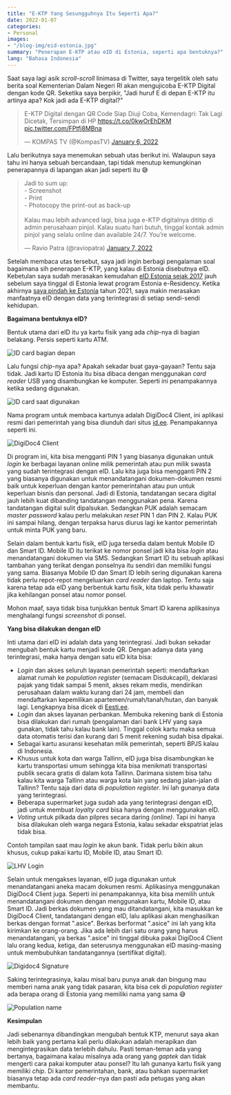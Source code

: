 ```yaml
---
title: "E-KTP Yang Sesungguhnya Itu Seperti Apa?" 
date: 2022-01-07
categories:
- Personal
images:
- "/blog-img/eid-estonia.jpg"
summary: "Penerapan E-KTP atau eID di Estonia, seperti apa bentuknya?"
lang: "Bahasa Indonesia"
---
```


Saat saya lagi asik *scroll-scroll* linimasa di Twitter, saya tergelitik oleh satu berita soal Kementerian Dalam Negeri RI akan mengujicoba E-KTP Digital dengan kode QR. Seketika saya berpikir, "Jadi huruf E di depan E-KTP itu artinya apa? Kok jadi ada E-KTP digital?" 

<blockquote class="twitter-tweet"><p lang="in" dir="ltr">E-KTP Digital dengan QR Code Siap Diuji Coba, Kemendagri: Tak Lagi Dicetak, Tersimpan di HP <a href="https://t.co/0kwOrEhDKM">https://t.co/0kwOrEhDKM</a> <a href="https://t.co/FPtfj8MBna">pic.twitter.com/FPtfj8MBna</a></p>&mdash; KOMPAS TV (@KompasTV) <a href="https://twitter.com/KompasTV/status/1479002812264505346?ref_src=twsrc%5Etfw">January 6, 2022</a></blockquote> <script async src="https://platform.twitter.com/widgets.js" charset="utf-8"></script>

Lalu berikutnya saya menemukan sebuah utas berikut ini. Walaupun saya tahu ini hanya sebuah bercandaan, tapi tidak menutup kemungkinan penerapannya di lapangan akan jadi seperti itu 😅

<blockquote class="twitter-tweet"><p lang="in" dir="ltr">Jadi to sum up:<br>- Screenshot<br>- Print<br>- Photocopy the print-out as back-up<br><br>Kalau mau lebih advanced lagi, bisa juga e-KTP digitalnya dititip di admin perusahaan pinjol. Kalau suatu hari butuh, tinggal kontak admin pinjol yang selalu online dan available 24/7. You’re welcome.</p>&mdash; Ravio Patra (@raviopatra) <a href="https://twitter.com/raviopatra/status/1479439405957873664?ref_src=twsrc%5Etfw">January 7, 2022</a></blockquote>

Setelah membaca utas tersebut, saya jadi ingin berbagi pengalaman soal bagaimana sih penerapan E-KTP, yang kalau di Estonia disebutnya eID. Kebetulan saya sudah merasakan kemudahan [eID Estonia sejak 2017](/business/pengalaman-mengagumkan-mendaftarkan-perusahaan-di-estonia) jauh sebelum saya tinggal di Estonia lewat program Estonia e-Residency. Ketika akhirnya [saya pindah ke Estonia](/personal/bye-bali-sampai-jumpa-lagi) tahun 2021, saya makin merasakan manfaatnya eID dengan data yang terintegrasi di setiap sendi-sendi kehidupan.

**Bagaimana bentuknya eID?**

Bentuk utama dari eID itu ya kartu fisik yang ada *chip*-nya di bagian belakang. Persis seperti kartu ATM.

![ID card bagian depan](/blog-img/eid-estonia.jpg)

Lalu fungsi *chip*-nya apa? Apakah sekadar buat gaya-gayaan? Tentu saja tidak. Jadi kartu ID Estonia itu bisa dibaca dengan menggunakan *card reader* USB yang disambungkan ke komputer. Seperti ini penampakannya ketika sedang digunakan.

![ID card saat digunakan](/blog-img/eid-estonia-back.jpg)

Nama program untuk membaca kartunya adalah DigiDoc4 Client, ini aplikasi resmi dari pemerintah yang bisa diunduh dari situs [id.ee](https://id.ee). Penampakannya seperti ini.

![DigiDoc4 Client](/blog-img/digidoc-1.jpg)

Di program ini, kita bisa mengganti PIN 1 yang biasanya digunakan untuk *login* ke berbagai layanan online milik pemerintah atau pun milik swasta yang sudah terintegrasi dengan eID. Lalu kita juga bisa mengganti PIN 2 yang biasanya digunakan untuk menandatangani dokumen-dokumen resmi baik untuk keperluan dengan kantor pemerintahan atau pun untuk keperluan bisnis dan personal. Jadi di Estonia, tandatangan secara digital jauh lebih kuat dibanding tandatangan menggunakan pena. Karena tandatangan digital sulit dipalsukan. Sedangkan PUK adalah semacam *master password* kalau perlu melakukan *reset* PIN 1 dan PIN 2. Kalau PUK ini sampai hilang, dengan terpaksa harus diurus lagi ke kantor pemerintah untuk minta PUK yang baru. 

Selain dalam bentuk kartu fisik, eID juga tersedia dalam bentuk Mobile ID dan Smart ID. Mobile ID itu terikat ke nomor ponsel jadi kita bisa *login* atau menandatangani dokumen via SMS. Sedangkan Smart ID itu sebuah aplikasi tambahan yang terikat dengan ponselnya itu sendiri dan memiliki fungsi yang sama. Biasanya Mobile ID dan Smart ID lebih sering digunakan karena tidak perlu repot-repot mengeluarkan *card reader* dan laptop. Tentu saja karena tetap ada eID yang berbentuk kartu fisik, kita tidak perlu khawatir jika kehilangan ponsel atau nomor ponsel.

Mohon maaf, saya tidak bisa tunjukkan bentuk Smart ID karena aplikasinya menghalangi fungsi *screenshot* di ponsel.

**Yang bisa dilakukan dengan eID**

Inti utama dari eID ini adalah data yang terintegrasi. Jadi bukan sekadar mengubah bentuk kartu menjadi kode QR. Dengan adanya data yang terintegrasi, maka hanya dengan satu eID kita bisa:

- *Login* dan akses seluruh layanan pemerintah seperti: mendaftarkan alamat rumah ke *population register* (semacam Disdukcapil), deklarasi pajak yang tidak sampai 5 menit, akses rekam medis, mendirikan perusahaan dalam waktu kurang dari 24 jam, membeli dan mendaftarkan kepemilikan apartemen/rumah/tanah/hutan, dan banyak lagi. Lengkapnya bisa dicek di [Eesti.ee](https://eesti.ee).
- *Login* dan akses layanan perbankan. Membuka rekening bank di Estonia bisa dilakukan dari rumah (pengalaman dari bank LHV yang saya gunakan, tidak tahu kalau bank lain). Tinggal colok kartu maka semua data otomatis terisi dan kurang dari 5 menit rekening sudah bisa dipakai.
- Sebagai kartu asuransi kesehatan milik pemerintah, seperti BPJS kalau di Indonesia.
- Khusus untuk kota dan warga Tallinn, eID juga bisa disambungkan ke kartu transportasi umum sehingga kita bisa menikmati transportasi publik secara gratis di dalam kota Tallinn. Darimana sistem bisa tahu kalau kita warga Tallinn atau warga kota lain yang sedang jalan-jalan di Tallinn? Tentu saja dari data di *population register*. Ini lah gunanya data yang terintegrasi.
- Beberapa supermarket juga sudah ada yang terintegrasi dengan eID, jadi untuk membuat *loyalty card* bisa hanya dengan menggunakan eID.
- *Voting* untuk pilkada dan pilpres secara daring *(online)*. Tapi ini hanya bisa dilakukan oleh warga negara Estonia, kalau sekadar ekspatriat jelas tidak bisa. 

Contoh tampilan saat mau *login* ke akun bank. Tidak perlu bikin akun khusus, cukup pakai kartu ID, Mobile ID, atau Smart ID.

![LHV Login](/blog-img/lhv-login.jpg)

Selain untuk mengakses layanan, eID juga digunakan untuk menandatangani aneka macam dokumen resmi. Aplikasinya menggunakan DigiDoc4 Client juga. Seperti ini penampakannya, kita bisa memilih untuk menandatangani dokumen dengan menggunakan kartu, Mobile ID, atau Smart ID. Jadi berkas dokumen yang mau ditandatangani, kita masukkan ke DigiDoc4 Client, tandatangani dengan eID, lalu aplikasi akan menghasilkan berkas dengan format ".asice". Berkas berformat ".asice" ini lah yang kita kirimkan ke orang-orang. Jika ada lebih dari satu orang yang harus menandatangani, ya berkas ".asice" ini tinggal dibuka pakai DigiDoc4 Client lalu orang kedua, ketiga, dan seterusnya menggunakan eID masing-masing untuk membubuhkan tandatangannya (sertifikat digital).

![Digidoc4 Signature](/blog-img/digidoc-2.jpg)

Saking terintegrasinya, kalau misal baru punya anak dan bingung mau memberi nama anak yang tidak pasaran, kita bisa cek di *population register* ada berapa orang di Estonia yang memiliki nama yang sama 😅 

![Population name](/blog-img/population-names.jpg)

**Kesimpulan**

Jadi sebenarnya dibandingkan mengubah bentuk KTP, menurut saya akan lebih baik yang pertama kali perlu dilakukan adalah merapikan dan mengintegrasikan data terlebih dahulu. Pasti teman-teman ada yang bertanya, bagaimana kalau misalnya ada orang yang *gaptek* dan tidak mengerti cara pakai komputer atau ponsel? Itu lah gunanya kartu fisik yang memiliki *chip*. Di kantor pemerintahan, bank, atau bahkan supermarket biasanya tetap ada *card reader*-nya dan pasti ada petugas yang akan membantu.

